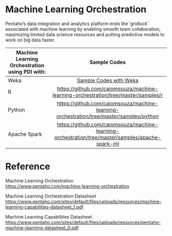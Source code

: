 # Machine Learning Orchestration

Pentaho’s data integration and analytics platform ends the ‘gridlock’ associated with machine learning by enabling smooth team collaboration, maximizing limited data science resources and putting predictive models to work on big data faster.

| Machine Learning Orchestration using PDI with: | Sample Codes |
| ------------- |:-------------:|
| Weka | [Sample Codes with Weka](https://github.com/caiomsouza/machine-learning-orchestration/tree/master/samples/weka) | 
| R    | https://github.com/caiomsouza/machine-learning-orchestration/tree/master/samples/r    | 
| Python | https://github.com/caiomsouza/machine-learning-orchestration/tree/master/samples/python     | 
| Apache Spark | https://github.com/caiomsouza/machine-learning-orchestration/tree/master/samples/apache-spark-ml    | 



# Reference

Machine Learning Orchestration <BR>
https://www.pentaho.com/machine-learning-orchestration <BR>

Machine Learning Orchestration Datasheet<BR>
https://www.pentaho.com/sites/default/files/uploads/resources/machine-learning-capabilities-datasheet_1.pdf<BR>

Machine Learning Capabilities Datasheet<BR>
https://www.pentaho.com/sites/default/files/uploads/resources/pentaho-machine-learning-datasheet_0.pdf <BR>

